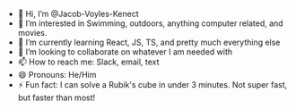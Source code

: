 - 👋 Hi, I’m @Jacob-Voyles-Kenect
- 👀 I’m interested in Swimming, outdoors, anything computer related, and movies. 
- 🌱 I’m currently learning React, JS, TS, and pretty much everything else 
- 💞️ I’m looking to collaborate on whatever I am needed with 
- 📫 How to reach me: Slack, email, text 
- 😄 Pronouns: He/Him
- ⚡ Fun fact: I can solve a Rubik's cube in under 3 minutes. Not super fast, but faster than most! 

<!---
Jacob-Voyles-Kenect/Jacob-Voyles-Kenect is a ✨ special ✨ repository because its `README.md` (this file) appears on your GitHub profile.
You can click the Preview link to take a look at your changes.
--->
